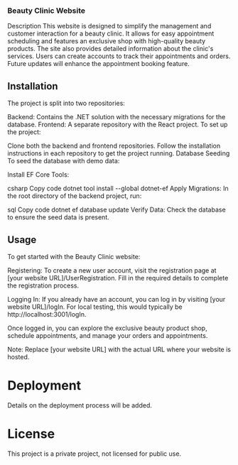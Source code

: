 ### Beauty Clinic Website
Description
This website is designed to simplify the management and customer interaction for a beauty clinic. It allows for easy appointment scheduling and features an exclusive shop with high-quality beauty products. The site also provides detailed information about the clinic's services. Users can create accounts to track their appointments and orders. Future updates will enhance the appointment booking feature.

## Installation
The project is split into two repositories:

Backend: Contains the .NET solution with the necessary migrations for the database.
Frontend: A separate repository with the React project.
To set up the project:

Clone both the backend and frontend repositories.
Follow the installation instructions in each repository to get the project running.
Database Seeding
To seed the database with demo data:

Install EF Core Tools:

csharp
Copy code
dotnet tool install --global dotnet-ef
Apply Migrations:
In the root directory of the backend project, run:

sql
Copy code
dotnet ef database update
Verify Data:
Check the database to ensure the seed data is present.

## Usage
To get started with the Beauty Clinic website:

Registering: To create a new user account, visit the registration page at [your website URL]/UserRegistration. Fill in the required details to complete the registration process.

Logging In: If you already have an account, you can log in by visiting [your website URL]/logIn. For local testing, this would typically be http://localhost:3001/logIn.

Once logged in, you can explore the exclusive beauty product shop, schedule appointments, and manage your orders and appointments.

Note: Replace [your website URL] with the actual URL where your website is hosted.

# Deployment
Details on the deployment process will be added.

# License
This project is a private project, not licensed for public use.

